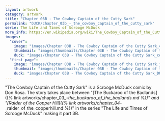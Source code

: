 ```yaml
---
layout: artwork
category: artwork
title: "Chapter 03B - The Cowboy Captain of the Cutty Sark"
permalink: "DUCK/chapter_03b_-_the_cowboy_captain_of_the_cutty_sark"
serie: The Life and Times of Scrooge McDuck
more_info: https://en.wikipedia.org/wiki/The_Cowboy_Captain_of_the_Cutty_Sark
images:
  "cover":
    image: "images/Chapter 03B - The Cowboy Captain of the Cutty Sark_cover.jpg"
    thumbnail: "images/thumbnails/Chapter 03B - The Cowboy Captain of the Cutty Sark_cover.jpg"
    duck: "images/Chapter 03B - The Cowboy Captain of the Cutty Sark_cover_DUCK.jpg"
  "first page":
    image: "images/Chapter 03B - The Cowboy Captain of the Cutty Sark.jpg"
    thumbnail: "images/thumbnails/Chapter 03B - The Cowboy Captain of the Cutty Sark.jpg"
    duck: "images/Chapter 03B - The Cowboy Captain of the Cutty Sark_DUCK.jpg"
---
```


"The Cowboy Captain of the Cutty Sark" is a Scrooge McDuck comic by Don Rosa. The story takes place between "[The Buckaroo of the Badlands]({% link artworks/chapter_03_-_the_buckaroo_of_the_badlands.md %})" and "[Raider of the Copper Hill]({% link artworks/chapter_04_-_raider_of_the_copperhill.md %})" in the series "The Life and Times of Scrooge McDuck" making it part 3B.
